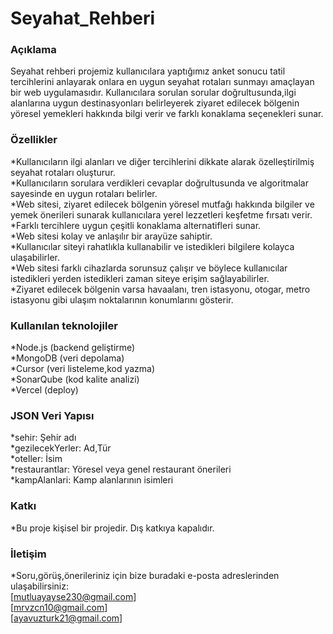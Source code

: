 # Seyahat_Rehberi
### Açıklama
Seyahat rehberi projemiz kullanıcılara yaptığımız anket sonucu tatil tercihlerini anlayarak onlara en uygun seyahat rotaları sunmayı amaçlayan bir web uygulamasıdır. Kullanıcılara sorulan sorular doğrultusunda,ilgi alanlarına uygun destinasyonları belirleyerek ziyaret edilecek bölgenin yöresel yemekleri hakkında bilgi verir ve farklı konaklama seçenekleri sunar.  
### Özellikler
*Kullanıcıların ilgi alanları ve diğer tercihlerini dikkate alarak özelleştirilmiş seyahat rotaları oluşturur.  
*Kullanıcıların sorulara verdikleri cevaplar doğrultusunda ve algoritmalar sayesinde en uygun rotaları belirler.  
*Web sitesi, ziyaret edilecek  bölgenin yöresel mutfağı hakkında  bilgiler ve yemek önerileri sunarak kullanıcılara yerel lezzetleri keşfetme fırsatı verir.  
*Farklı tercihlere uygun çeşitli konaklama alternatifleri sunar.  
*Web sitesi kolay ve anlaşılır bir arayüze sahiptir.  
*Kullanıcılar siteyi rahatlıkla kullanabilir ve istedikleri bilgilere kolayca ulaşabilirler.  
*Web sitesi farklı cihazlarda sorunsuz çalışır ve böylece kullanıcılar istedikleri yerden istedikleri zaman siteye erişim sağlayabilirler.  
*Ziyaret edilecek bölgenin varsa havaalanı, tren istasyonu, otogar, metro istasyonu gibi ulaşım noktalarının konumlarını gösterir.  
### Kullanılan teknolojiler  
*Node.js (backend geliştirme)  
*MongoDB (veri depolama)  
*Cursor (veri listeleme,kod yazma)  
*SonarQube (kod kalite analizi)  
*Vercel (deploy)
### JSON Veri Yapısı 
*sehir: Şehir adı  
*gezilecekYerler: Ad,Tür  
*oteller: İsim  
*restaurantlar: Yöresel veya genel restaurant önerileri  
*kampAlanlari: Kamp alanlarının isimleri
### Katkı  
*Bu proje kişisel bir projedir. Dış katkıya kapalıdır.  
### İletişim  
*Soru,görüş,önerileriniz için bize buradaki e-posta adreslerinden ulaşabilirsiniz:  
[mutluayayse230@gmail.com]  
[mrvzcn10@gmail.com]  
[ayavuzturk21@gmail.com]  

  
